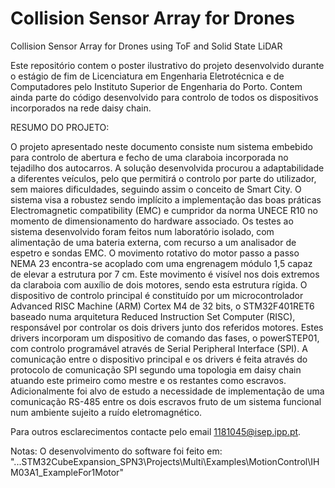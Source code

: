 # Collision Sensor Array for Drones
 Collision Sensor Array for Drones using ToF and Solid State LiDAR

Este repositório contem o poster ilustrativo do projeto desenvolvido durante o estágio de fim de Licenciatura em Engenharia Eletrotécnica e de Computadores pelo Instituto Superior de Engenharia do Porto.
Contem ainda parte do código desenvolvido para controlo de todos os dispositivos incorporados na rede daisy chain.

RESUMO DO PROJETO:

O projeto apresentado neste documento consiste num sistema embebido para controlo de abertura e fecho de uma claraboia incorporada no tejadilho dos autocarros. A solução desenvolvida procurou a adaptabilidade a diferentes veículos, pelo que permitirá o controlo por parte do utilizador, sem maiores dificuldades, seguindo assim o conceito de Smart City.
O sistema visa a robustez sendo implícito a implementação das boas práticas Electromagnetic compatibility (EMC) e cumpridor da norma UNECE R10 no momento de dimensionamento do hardware associado. Os testes ao sistema desenvolvido foram feitos num laboratório isolado, com alimentação de uma bateria externa, com recurso a um analisador de espetro e sondas EMC.
O movimento rotativo do motor passo a passo NEMA 23 encontra-se acoplado com uma engrenagem módulo 1,5 capaz de elevar a estrutura por 7 cm. Este movimento é visível nos dois extremos da claraboia com auxílio de dois motores, sendo esta estrutura rígida.
O dispositivo de controlo principal é constituído por um microcontrolador Advanced RISC Machine (ARM) Cortex M4 de 32 bits, o STM32F401RET6 baseado numa arquitetura Reduced Instruction Set Computer (RISC), responsável por controlar os dois drivers junto 
dos referidos motores. Estes drivers incorporam um dispositivo de comando das fases, o powerSTEP01, com controlo programável através de Serial Peripheral Interface (SPI).
A comunicação entre o dispositivo principal e os drivers é feita através do protocolo de comunicação SPI segundo uma topologia em daisy chain atuando este primeiro como mestre e os restantes como escravos. Adicionalmente foi alvo de estudo a necessidade de 
implementação de uma comunicação RS-485 entre os dois escravos fruto de um sistema funcional num ambiente sujeito a ruído eletromagnético.

Para outros esclarecimentos contacte pelo email 1181045@isep.ipp.pt.

Notas:
  O desenvolvimento do software foi feito em: "...STM32CubeExpansion_SPN3\Projects\Multi\Examples\MotionControl\IHM03A1_ExampleFor1Motor"

